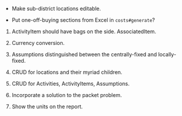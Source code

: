 *   Make sub-district locations editable.

*   Put one-off-buying sections from Excel in `costs#generate`?

1.  ActivityItem should have bags on the side. AssociatedItem.

2.  Currency conversion.

3.  Assumptions distinguished between the centrally-fixed and locally-fixed.

4.  CRUD for locations and their myriad children.

5.  CRUD for Activities, ActivityItems, Assumptions.

6.  Incorporate a solution to the packet problem.

7.  Show the units on the report.
